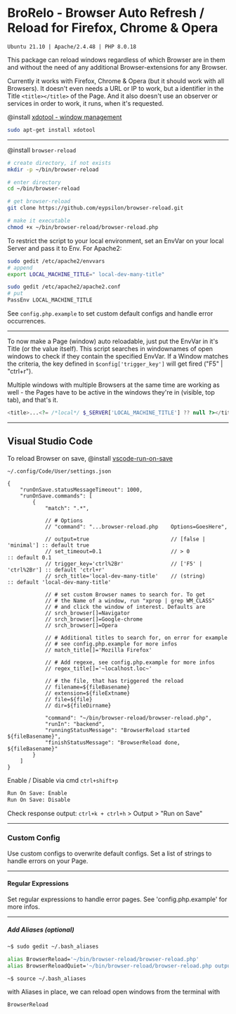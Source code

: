 # BroRelo - Browser Auto Refresh / Reload for Firefox, Chrome & Opera

`Ubuntu 21.10 | Apache/2.4.48 | PHP 8.0.18`

This package can reload windows regardless of which Browser are in them and without the need of any additional Browser-extensions for any Browser.

Currently it works with Firefox, Chrome & Opera (but it should work with all Browsers). It doesn't even needs a URL or IP to work, but a identifier in the Title `<title></title>` of the Page. And it also doesn't use an observer or services in order to work, it runs, when it's requested.

@install [xdotool - window management](https://www.semicomplete.com/projects/xdotool/)

```sh
sudo apt-get install xdotool
```
---

@install `browser-reload`

```sh
# create directory, if not exists
mkdir -p ~/bin/browser-reload

# enter directory
cd ~/bin/browser-reload

# get browser-reload
git clone https://github.com/eypsilon/browser-reload.git

# make it executable
chmod +x ~/bin/browser-reload/browser-reload.php
```

To restrict the script to your local environment, set an EnvVar on your local Server and pass it to Env. For Apache2:

```sh
sudo gedit /etc/apache2/envvars
# append
export LOCAL_MACHINE_TITLE=" local-dev-many-title"
```

```sh
sudo gedit /etc/apache2/apache2.conf
# put
PassEnv LOCAL_MACHINE_TITLE
```

See `config.php.example` to set custom default configs and handle error occurrences.

---

To now make a Page (window) auto reloadable, just put the EnvVar in it's Title (or the value itself). This script searches in windownames of open windows to check if they contain the specified EnvVar. If a Window matches the criteria, the key defined in `$config['trigger_key']` will get fired ("F5" | "ctrl+r").

Multiple windows with multiple Browsers at the same time are working as well - the Pages have to be active in the windows they're in (visible, top tab), and that's it.

```php
<title>...<?= /*local*/ $_SERVER['LOCAL_MACHINE_TITLE'] ?? null ?></title>
```

---

## Visual Studio Code

To reload Browser on save, @install [vscode-run-on-save](https://github.com/pucelle/vscode-run-on-save)

`~/.config/Code/User/settings.json`

```jsonc
{
    "runOnSave.statusMessageTimeout": 1000,
    "runOnSave.commands": [
        {
            "match": ".*",

            // # Options
            // "command": "...browser-reload.php    Options=GoesHere",

            // output=true                          // [false | 'minimal'] :: default true
            // set_timeout=0.1                      // > 0                 :: default 0.1
            // trigger_key='ctrl%2Br'               // ['F5' | 'ctrl%2Br'] :: default 'ctrl+r'
            // srch_title='local-dev-many-title'    // (string)            :: default 'local-dev-many-title'

            // # set custom Browser names to search for. To get
            // # the Name of a window, run "xprop | grep WM_CLASS"
            // # and click the window of interest. Defaults are
            // srch_browser[]=Navigator
            // srch_browser[]=Google-chrome
            // srch_browser[]=Opera

            // # Additional titles to search for, on error for example
            // # see config.php.example for more infos
            // match_title[]='Mozilla Firefox'

            // # Add regexe, see config.php.example for more infos
            // regex_title[]='~localhost.loc~'

            // # the file, that has triggered the reload
            // filename=${fileBasename}
            // extension=${fileExtname}
            // file=${file}
            // dir=${fileDirname}

            "command": "~/bin/browser-reload/browser-reload.php",
            "runIn": "backend",
            "runningStatusMessage": "BrowserReload started ${fileBasename}",
            "finishStatusMessage": "BrowserReload done, ${fileBasename}"
        }
    ]
}
```

Enable / Disable via cmd `ctrl+shift+p`

```cmd
Run On Save: Enable
Run On Save: Disable
```

Check response output: `ctrl+k + ctrl+h` > Output > "Run on Save"

---

### Custom Config

Use custom configs to overwrite default configs. Set a list of strings to handle errors on your Page.

---

#### Regular Expressions

Set regular expressions to handle error pages. See 'config.php.example' for more infos.

---

##### Add Aliases (optional)

```sh
~$ sudo gedit ~/.bash_aliases

alias BrowserReload='~/bin/browser-reload/browser-reload.php'
alias BrowserReloadQuiet='~/bin/browser-reload/browser-reload.php output=false'

~$ source ~/.bash_aliases
```

with Aliases in place, we can reload open windows from the terminal with

```js
BrowserReload
```
